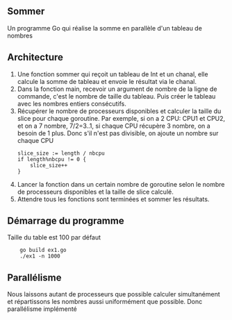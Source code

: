 ## Sommer

Un programme Go qui réalise la somme en parallèle d'un tableau de nombres

## Architecture

1. Une fonction sommer qui reçoit un tableau de Int et un chanal, elle calcule la somme de tableau et envoie le résultat via le chanal.
2. Dans la fonction main, recevoir un argument de nombre de la ligne de commande, c'est le nombre de taille du tableau. Puis créer le tableau avec les nombres entiers consécutifs.
3. Récupérer le nombre de processeurs disponibles et calculer la taille du slice pour chaque goroutine. Par exemple, si on a 2 CPU: CPU1 et CPU2, et on a 7 nombre, 7/2=3..1, si chaque CPU récupère 3 nombre, on a besoin de 1 plus. Donc s'il n'est pas divisible, on ajoute un nombre sur chaque CPU
    ```
    slice_size := length / nbcpu
	if length%nbcpu != 0 {
		slice_size++
	}
    ```
4. Lancer la fonction dans un certain nombre de goroutine selon le nombre de processeurs disponibles et la taille de slice calculé.
5. Attendre tous les fonctions sont terminées et sommer les résultats.

## 
## Démarrage du programme
Taille du table est 100 par défaut
```
    go build ex1.go
    ./ex1 -n 1000
```

## Parallélisme
Nous laissons autant de processeurs que possible calculer simultanément et répartissons les nombres aussi uniformément que possible. Donc parallélisme implémenté